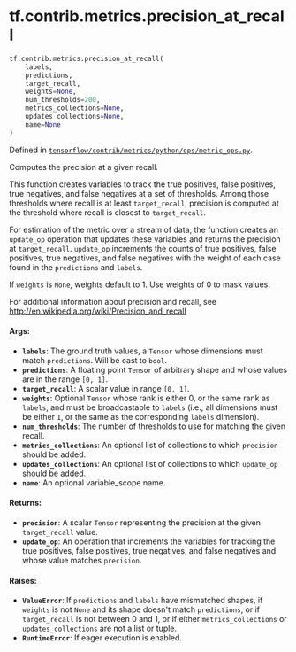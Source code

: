 <div itemscope itemtype="http://developers.google.com/ReferenceObject">
<meta itemprop="name" content="tf.contrib.metrics.precision_at_recall" />
</div>

# tf.contrib.metrics.precision_at_recall

``` python
tf.contrib.metrics.precision_at_recall(
    labels,
    predictions,
    target_recall,
    weights=None,
    num_thresholds=200,
    metrics_collections=None,
    updates_collections=None,
    name=None
)
```



Defined in [`tensorflow/contrib/metrics/python/ops/metric_ops.py`](https://www.tensorflow.org/code/tensorflow/contrib/metrics/python/ops/metric_ops.py).

Computes the precision at a given recall.

This function creates variables to track the true positives, false positives,
true negatives, and false negatives at a set of thresholds. Among those
thresholds where recall is at least `target_recall`, precision is computed
at the threshold where recall is closest to `target_recall`.

For estimation of the metric over a stream of data, the function creates an
`update_op` operation that updates these variables and returns the
precision at `target_recall`. `update_op` increments the counts of true
positives, false positives, true negatives, and false negatives with the
weight of each case found in the `predictions` and `labels`.

If `weights` is `None`, weights default to 1. Use weights of 0 to mask values.

For additional information about precision and recall, see
http://en.wikipedia.org/wiki/Precision_and_recall

#### Args:

* <b>`labels`</b>: The ground truth values, a `Tensor` whose dimensions must match
    `predictions`. Will be cast to `bool`.
* <b>`predictions`</b>: A floating point `Tensor` of arbitrary shape and whose values
    are in the range `[0, 1]`.
* <b>`target_recall`</b>: A scalar value in range `[0, 1]`.
* <b>`weights`</b>: Optional `Tensor` whose rank is either 0, or the same rank as
    `labels`, and must be broadcastable to `labels` (i.e., all dimensions must
    be either `1`, or the same as the corresponding `labels` dimension).
* <b>`num_thresholds`</b>: The number of thresholds to use for matching the given
    recall.
* <b>`metrics_collections`</b>: An optional list of collections to which `precision`
    should be added.
* <b>`updates_collections`</b>: An optional list of collections to which `update_op`
    should be added.
* <b>`name`</b>: An optional variable_scope name.


#### Returns:

* <b>`precision`</b>: A scalar `Tensor` representing the precision at the given
    `target_recall` value.
* <b>`update_op`</b>: An operation that increments the variables for tracking the
    true positives, false positives, true negatives, and false negatives and
    whose value matches `precision`.


#### Raises:

* <b>`ValueError`</b>: If `predictions` and `labels` have mismatched shapes, if
    `weights` is not `None` and its shape doesn't match `predictions`, or if
    `target_recall` is not between 0 and 1, or if either `metrics_collections`
    or `updates_collections` are not a list or tuple.
* <b>`RuntimeError`</b>: If eager execution is enabled.